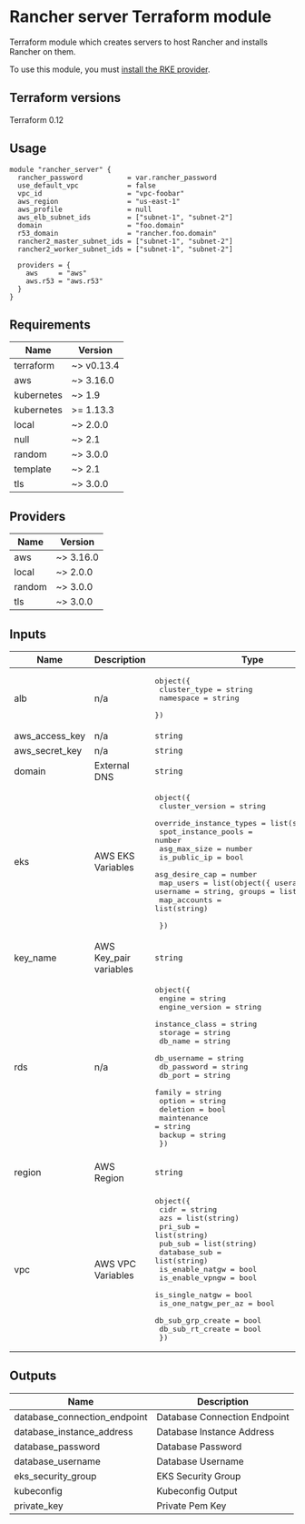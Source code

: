 # Rancher server Terraform module

Terraform module which creates servers to host Rancher and installs Rancher on them.

To use this module, you must [install the RKE provider](https://github.com/yamamoto-febc/terraform-provider-rke#installation).

## Terraform versions

Terraform 0.12

## Usage

```hcl
module "rancher_server" {
  rancher_password           = var.rancher_password
  use_default_vpc            = false
  vpc_id                     = "vpc-foobar"
  aws_region                 = "us-east-1"
  aws_profile                = null
  aws_elb_subnet_ids         = ["subnet-1", "subnet-2"]
  domain                     = "foo.domain"
  r53_domain                 = "rancher.foo.domain"
  rancher2_master_subnet_ids = ["subnet-1", "subnet-2"]
  rancher2_worker_subnet_ids = ["subnet-1", "subnet-2"]

  providers = {
    aws     = "aws"
    aws.r53 = "aws.r53"
  }
}
```
<!-- BEGINNING OF PRE-COMMIT-TERRAFORM DOCS HOOK -->
## Requirements

| Name | Version |
|------|---------|
| terraform | ~> v0.13.4 |
| aws | ~> 3.16.0 |
| kubernetes | ~> 1.9 |
| kubernetes | >= 1.13.3 |
| local | ~> 2.0.0 |
| null | ~> 2.1 |
| random | ~> 3.0.0 |
| template | ~> 2.1 |
| tls | ~> 3.0.0 |

## Providers

| Name | Version |
|------|---------|
| aws | ~> 3.16.0 |
| local | ~> 2.0.0 |
| random | ~> 3.0.0 |
| tls | ~> 3.0.0 |

## Inputs

| Name | Description | Type | Default | Required |
|------|-------------|------|---------|:--------:|
| alb | n/a | <pre>object({<br>    cluster_type = string<br>    namespace    = string<br>  })</pre> | n/a | yes |
| aws\_access\_key | n/a | `string` | n/a | yes |
| aws\_secret\_key | n/a | `string` | n/a | yes |
| domain | External DNS | `string` | n/a | yes |
| eks | AWS EKS Variables | <pre>object({<br>    cluster_version         = string<br>    override_instance_types = list(string)<br>    spot_instance_pools     = number<br>    asg_max_size            = number<br>    is_public_ip            = bool<br>    asg_desire_cap          = number<br>    map_users               = list(object({ userarn = string, username = string, groups = list(string) }))<br>    map_accounts            = list(string)<br><br>  })</pre> | n/a | yes |
| key\_name | AWS Key\_pair variables | `string` | n/a | yes |
| rds | n/a | <pre>object({<br>    engine         = string<br>    engine_version = string<br>    instance_class = string<br>    storage        = string<br>    db_name        = string<br>    db_username    = string<br>    db_password    = string<br>    db_port        = string<br>    family         = string<br>    option         = string<br>    deletion       = bool<br>    maintenance    = string<br>    backup         = string<br>  })</pre> | n/a | yes |
| region | AWS Region | `string` | `"ap-southeast-1"` | no |
| vpc | AWS VPC Variables | <pre>object({<br>    cidr                = string<br>    azs                 = list(string)<br>    pri_sub             = list(string)<br>    pub_sub             = list(string)<br>    database_sub        = list(string)<br>    is_enable_natgw     = bool<br>    is_enable_vpngw     = bool<br>    is_single_natgw     = bool<br>    is_one_natgw_per_az = bool<br>    db_sub_grp_create   = bool<br>    db_sub_rt_create    = bool<br>  })</pre> | n/a | yes |

## Outputs

| Name | Description |
|------|-------------|
| database\_connection\_endpoint | Database Connection Endpoint |
| database\_instance\_address | Database Instance Address |
| database\_password | Database Password |
| database\_username | Database Username |
| eks\_security\_group | EKS Security Group |
| kubeconfig | Kubeconfig Output |
| private\_key | Private Pem Key |

<!-- END OF PRE-COMMIT-TERRAFORM DOCS HOOK -->
